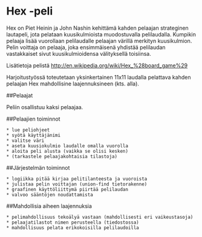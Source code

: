 # Hex -peli

Hex on Piet Heinin ja John Nashin kehittämä kahden pelaajan strateginen lautapeli, jota pelataan kuusikulmioista muodostuvalla pelilaudalla. Kumpikin pelaaja lisää vuorollaan pelilaudalle pelaajan värillä merkityn kuusikulmion. Pelin voittaja on pelaaja, joka ensimmäisenä yhdistää pelilaudan vastakkaiset sivut kuusikulmioidensa välityksellä  toisiinsa.  

Lisätietoja pelistä http://en.wikipedia.org/wiki/Hex_%28board_game%29

Harjoitustyössä toteutetaan yksinkertainen 11x11 laudalla pelattava kahden pelaajan Hex mahdollisine laajennuksineen (kts. alla).

##Pelaajat

Peliin osallistuu kaksi pelaajaa.

##Pelaajien toiminnot

	* lue peliohjeet
	* syötä käyttäjänimi
	* valitse väri
	* aseta kuusiokulmio laudalle omalla vuorolla
	* aloita peli alusta (vaikka se olisi kesken)
	* (tarkastele pelaajakohtaisia tilastoja)

##Järjestelmän toiminnot

	* logiikka pitää kirjaa pelitilanteesta ja vuoroista
	* julistaa pelin voittajan (union-find tietorakenne)
	* graafinen käyttöliittymä piirtää pelilaudan
	* valvoo sääntöjen noudattamista

##Mahdollisia aiheen laajennuksia

	* pelimahdollisuus tekoälyä vastaan (mahdollisesti eri vaikeustasoja)
	* pelaajatilastot nimen perusteella (tiedostossa)
	* mahdollisuus pelata erikokoisilla pelilaudoilla


